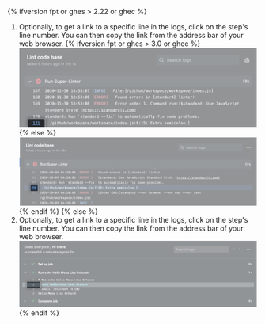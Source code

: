 {% ifversion fpt or ghes > 2.22 or ghec %}
1. Optionally, to get a link to a specific line in the logs, click on the step's line number. You can then copy the link from the address bar of your web browser.
  {% ifversion fpt or ghes > 3.0 or ghec %}
  ![Button to copy link](/assets/images/help/repository/copy-link-button-updated-2.png)
  {% else %}
  ![Button to copy link](/assets/images/help/repository/copy-link-button-updated.png)
  {% endif %}
{% else %}
1. Optionally, to get a link to a specific line in the logs, click on the step's line number. You can then copy the link from the address bar of your web browser.
  ![Button to copy link](/assets/images/help/repository/copy-link-button.png)
{% endif %}
